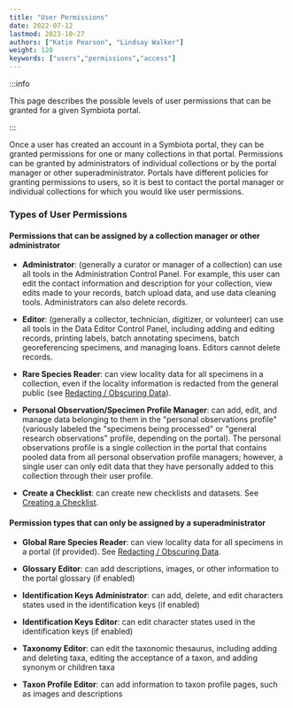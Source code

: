 ```yaml
---
title: "User Permissions"
date: 2022-07-12
lastmod: 2023-10-27
authors: ["Katie Pearson", "Lindsay Walker"]
weight: 120
keywords: ["users","permissions","access"]
---
```


:::info

This page describes the possible levels of user permissions that can be granted for a given Symbiota portal.

:::

Once a user has created an account in a Symbiota portal, they can be granted permissions for one or many collections in that portal. Permissions can be granted by administrators of individual collections or by the portal manager or other superadministrator. Portals have different policies for granting permissions to users, so it is best to contact the portal manager or individual collections for which you would like user permissions.

### Types of User Permissions

#### Permissions that can be assigned by a collection manager or other administrator

* **Administrator**: (generally a curator or manager of a collection) can use all tools in the Administration Control Panel. For example, this user can edit the contact information and description for your collection, view edits made to your records, batch upload data, and use data cleaning tools. Administrators can also delete records.

* **Editor**: (generally a collector, technician, digitizer, or volunteer) can use all tools in the Data Editor Control Panel, including adding and editing records, printing labels, batch annotating specimens, batch georeferencing specimens, and managing loans. Editors cannot delete records.

* **Rare Species Reader**: can view locality data for all specimens in a collection, even if the locality information is redacted from the general public (see [Redacting / Obscuring Data](https://biokic.github.io/symbiota-docs/coll_manager/data_publishing/redaction/)).

* **Personal Observation/Specimen Profile Manager**: can add, edit, and manage data belonging to them in the "personal observations profile" (variously labeled the "specimens being processed" or "general research observations" profile, depending on the portal). The personal observations profile is a single collection in the portal that contains pooled data from all personal observation profile managers; however, a single user can only edit data that they have personally added to this collection through their user profile.

* **Create a Checklist**: can create new checklists and datasets. See [Creating a Checklist](https://biokic.github.io/symbiota-docs/user/checklist/create/).

#### Permission types that can only be assigned by a superadministrator

* **Global Rare Species Reader**: can view locality data for all specimens in a portal (if provided). See [Redacting / Obscuring Data](https://biokic.github.io/symbiota-docs/coll_manager/data_publishing/redaction/).

* **Glossary Editor**: can add descriptions, images, or other information to the portal glossary (if enabled)

* **Identification Keys Administrator**: can add, delete, and edit characters states used in the identification keys (if enabled)

* **Identification Keys Editor**: can edit character states used in the identification keys (if enabled)

* **Taxonomy Editor**: can edit the taxonomic thesaurus, including adding and deleting taxa, editing the acceptance of a taxon, and adding synonym or children taxa

* **Taxon Profile Editor**: can add information to taxon profile pages, such as images and descriptions
